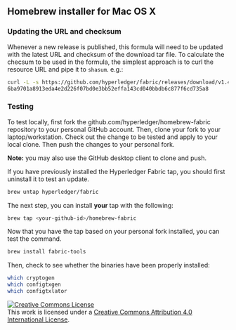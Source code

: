 ## Homebrew installer for Mac OS X

### Updating the URL and checksum

Whenever a new release is published, this formula will need to be updated with the latest URL and checksum of the download tar file. To calculate the checsum to be used in the formula, the simplest approach is to curl the resource URL and pipe it to `shasum`. e.g.:

```bash
curl -L -s https://github.com/hyperledger/fabric/releases/download/v1.4.4/hyperledger-fabric-darwin-amd64-1.4.4.tar.gz | shasum -a 256
6ba9701a8913eda4e2d226f07bd0e3bb52effa143cd040bbdb6c877f6cd735a8
```


### Testing

To test locally, first fork the github.com/hyperledger/homebrew-fabric
repository to your personal GitHub account. Then, clone your fork to your
laptop/workstation. Check out the change to be tested and
apply to your local clone. Then push the changes to your personal fork.

**Note:** you may also use the GitHub desktop client to clone and push.

If you have previously installed the Hyperledger Fabric tap,
you should first uninstall it to test an update.

```bash
brew untap hyperledger/fabric
```

The next step, you can install **your** tap with the following:

```bash
brew tap <your-github-id>/homebrew-fabric
```

Now that you have the tap based on your personal fork installed, you can
test the command.

```bash
brew install fabric-tools
```

Then, check to see whether the binaries have been properly installed:

```bash
which cryptogen
which configtxgen
which configtxlator
```

<a rel="license" href="http://creativecommons.org/licenses/by/4.0/"><img alt="Creative Commons License" style="border-width:0" src="https://i.creativecommons.org/l/by/4.0/88x31.png" /></a><br />This work is licensed under a <a rel="license" href="http://creativecommons.org/licenses/by/4.0/">Creative Commons Attribution 4.0 International License</a>.
